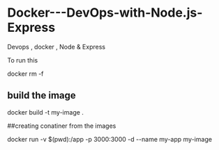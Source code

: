 # Docker---DevOps-with-Node.js-Express
Devops , docker , Node &amp; Express


To run this 

docker rm <cantainerID> -f

## build the image
   docker build -t my-image .

##creating conatiner from the images

  docker run -v $(pwd):/app -p 3000:3000 -d --name my-app my-image

